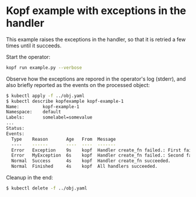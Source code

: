 # Kopf example with exceptions in the handler

This example raises the exceptions in the handler,
so that it is retried a few times until it succeeds.

Start the operator:

```bash
kopf run example.py --verbose
```

Observe how the exceptions are repored in the operator's log (stderr),
and also briefly reported as the events on the processed object:

```bash
$ kubectl apply -f ../obj.yaml
$ kubectl describe kopfexample kopf-example-1
Name:         kopf-example-1
Namespace:    default
Labels:       somelabel=somevalue
...
Status:
Events:
  Type    Reason       Age   From  Message
  ----    ------       ----  ----  -------
  Error   Exception    9s    kopf  Handler create_fn failed.: First failure.
  Error   MyException  6s    kopf  Handler create_fn failed.: Second failure.
  Normal  Success      4s    kopf  Handler create_fn succeeded.
  Normal  Finished     4s    kopf  All handlers succeeded.
```

Cleanup in the end:

```bash
$ kubectl delete -f ../obj.yaml
```
